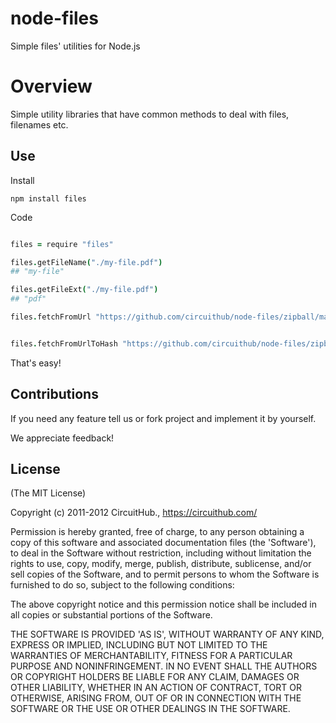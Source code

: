 node-files
==========

Simple files' utilities for Node.js

# Overview

Simple utility libraries that have common methods to deal with files, filenames etc.

## Use

Install

`npm install files`


Code

``` coffee

files = require "files"

files.getFileName("./my-file.pdf")
## "my-file"

files.getFileExt("./my-file.pdf")
## "pdf"

files.fetchFromUrl "https://github.com/circuithub/node-files/zipball/master", "./download", (err, path) -> ...


files.fetchFromUrlToHash "https://github.com/circuithub/node-files/zipball/master", "./download",  ".zip", (err, path) -> ...

```

That's easy!


## Contributions

If you need any feature tell us or fork project and implement it by yourself.

We appreciate feedback!

## License

(The MIT License)

Copyright (c) 2011-2012 CircuitHub., https://circuithub.com/

Permission is hereby granted, free of charge, to any person obtaining
a copy of this software and associated documentation files (the
'Software'), to deal in the Software without restriction, including
without limitation the rights to use, copy, modify, merge, publish,
distribute, sublicense, and/or sell copies of the Software, and to
permit persons to whom the Software is furnished to do so, subject to
the following conditions:

The above copyright notice and this permission notice shall be
included in all copies or substantial portions of the Software.

THE SOFTWARE IS PROVIDED 'AS IS', WITHOUT WARRANTY OF ANY KIND,
EXPRESS OR IMPLIED, INCLUDING BUT NOT LIMITED TO THE WARRANTIES OF
MERCHANTABILITY, FITNESS FOR A PARTICULAR PURPOSE AND NONINFRINGEMENT.
IN NO EVENT SHALL THE AUTHORS OR COPYRIGHT HOLDERS BE LIABLE FOR ANY
CLAIM, DAMAGES OR OTHER LIABILITY, WHETHER IN AN ACTION OF CONTRACT,
TORT OR OTHERWISE, ARISING FROM, OUT OF OR IN CONNECTION WITH THE
SOFTWARE OR THE USE OR OTHER DEALINGS IN THE SOFTWARE.
